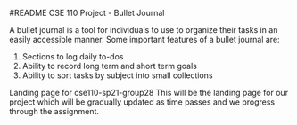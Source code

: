 #README 
CSE 110 Project - Bullet Journal 

A bullet journal is a tool for individuals to use to organize their tasks in an easily accessible manner. Some important features of a bullet journal are: 
  1. Sections to log daily to-dos
  2. Ability to record long term and short term goals 
  3. Ability to sort tasks by subject into small collections

Landing page for cse110-sp21-group28 
This will be the landing page for our project which will be gradually updated as time passes and we progress through the assignment. 
